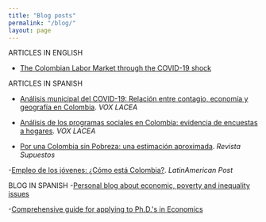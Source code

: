 ```yaml
---
title: "Blog posts"
permalink: "/blog/"
layout: page
---
```


ARTICLES IN ENGLISH
- [The Colombian Labor Market through the COVID-19 shock](https://github.com/ludelgad/ludelgad.github.io/files/9427188/Covid_LaborMarket_2021.pdf)


ARTICLES IN SPANISH
- [Análisis municipal del COVID-19: Relación entre contagio, economía y geografía en Colombia](http://vox.lacea.org/?q=blog/analisis_municipal_covid19). _VOX LACEA_

- [Análisis de los programas sociales en Colombia: evidencia de encuestas a hogares](http://vox.lacea.org/?q=blog/programas_sociales_colombia). _VOX LACEA_

- [Por una Colombia sin Pobreza: una estimación aproximada](http://revistasupuestos.com/desarrollo/2017/12/9/por-una-colombia-sin-pobreza-una-estimacin-aproximada).  _Revista Supuestos_

-[Empleo de los jóvenes: ¿Cómo está Colombia?](https://latinamericanpost.com/es/17079-empleo-de-los-jovenes-como-esta-en-colombia-2/amp). _LatinAmerican Post_

BLOG IN SPANISH
-[Personal blog about economic, poverty and inequality issues](http://ladelgadop.blogspot.com/)

-[Comprehensive guide for applying to Ph.D.'s in Economics](http://ladelgadop.blogspot.com/2020/01/doctorado-en-economia-una-guia-breve.html)
